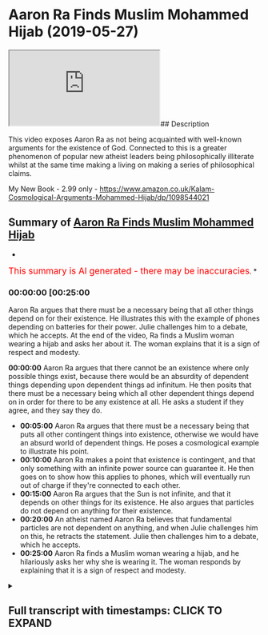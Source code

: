 # Aaron Ra Finds Muslim Mohammed Hijab (2019-05-27)

<iframe loading='lazy' src='https://www.youtube.com/embed/v41xa9ptfY8'></iframe>## Description

This video exposes Aaron Ra as not being acquainted with well-known arguments for the existence of God. Connected to this is a greater phenomenon of popular new atheist leaders being philosophically illiterate whilst at the same time making a living on making a series of philosophical claims.

My New Book - 2.99 only - <https://www.amazon.co.uk/Kalam-Cosmological-Arguments-Mohammed-Hijab/dp/1098544021>

## Summary of [Aaron Ra Finds Muslim Mohammed Hijab](https://www.youtube.com/watch?v=v41xa9ptfY8)

*

<span style="color:red; font-size:125%">This summary is AI generated - there may be inaccuracies</span>. \*

### <a onclick="modifyYTiframeseektime('1500')">00:00:00 \[00:25:00</a>

Aaron Ra argues that there must be a necessary being that all other things depend on for their existence. He illustrates this with the example of phones depending on batteries for their power. Julie challenges him to a debate, which he accepts. At the end of the video, Ra finds a Muslim woman wearing a hijab and asks her about it. The woman explains that it is a sign of respect and modesty.

**<a onclick="modifyYTiframeseektime('0')">00:00:00</a>** Aaron Ra argues that there cannot be an existence where only possible things exist, because there would be an absurdity of dependent things depending upon dependent things ad infinitum. He then posits that there must be a necessary being which all other dependent things depend on in order for there to be any existence at all. He asks a student if they agree, and they say they do.

*   **<a onclick="modifyYTiframeseektime('300')">00:05:00</a>** Aaron Ra argues that there must be a necessary being that puts all other contingent things into existence, otherwise we would have an absurd world of dependent things. He poses a cosmological example to illustrate his point.
*   **<a onclick="modifyYTiframeseektime('600')">00:10:00</a>** Aaron Ra makes a point that existence is contingent, and that only something with an infinite power source can guarantee it. He then goes on to show how this applies to phones, which will eventually run out of charge if they're connected to each other.
*   **<a onclick="modifyYTiframeseektime('900')">00:15:00</a>** Aaron Ra argues that the Sun is not infinite, and that it depends on other things for its existence. He also argues that particles do not depend on anything for their existence.
*   **<a onclick="modifyYTiframeseektime('1200')">00:20:00</a>** An atheist named Aaron Ra believes that fundamental particles are not dependent on anything, and when Julie challenges him on this, he retracts the statement. Julie then challenges him to a debate, which he accepts.
*   **<a onclick="modifyYTiframeseektime('1500')">00:25:00</a>** Aaron Ra finds a Muslim woman wearing a hijab, and he hilariously asks her why she is wearing it. The woman responds by explaining that it is a sign of respect and modesty.

<details><summary><h2>Full transcript with timestamps: CLICK TO EXPAND</h2></summary>

<a onclick="modifyYTiframeseektime('0)')">0:00:00 prism is one way I would say another one</a> <a onclick="modifyYTiframeseektime('2)')">0:00:02 what you're saying is you're gonna</a> <a onclick="modifyYTiframeseektime('3)')">0:00:03 determine what is the truth it's not</a> <a onclick="modifyYTiframeseektime('5)')">0:00:05 because somebody says it's the truth</a> <a onclick="modifyYTiframeseektime('7)')">0:00:07 we have to find out whether it is true</a> <a onclick="modifyYTiframeseektime('9)')">0:00:09 let me finish my ways right so I said</a> <a onclick="modifyYTiframeseektime('12)')">0:00:12 that you can either do it in two you can</a> <a onclick="modifyYTiframeseektime('14)')">0:00:14 either Intuit it so in other words it</a> <a onclick="modifyYTiframeseektime('15)')">0:00:15 can be something in two intuitive like</a> <a onclick="modifyYTiframeseektime('17)')">0:00:17 the existence of man it can either be</a> <a onclick="modifyYTiframeseektime('19)')">0:00:19 something which is logically reasoned</a> <a onclick="modifyYTiframeseektime('22)')">0:00:22 like for example from first principles</a> <a onclick="modifyYTiframeseektime('23)')">0:00:23 and I would put underneath that or next</a> <a onclick="modifyYTiframeseektime('26)')">0:00:26 to it mathematics mathematical truth</a> <a onclick="modifyYTiframeseektime('27)')">0:00:27 okay right so I would say mathematical</a> <a onclick="modifyYTiframeseektime('29)')">0:00:29 truths are also something which are</a> <a onclick="modifyYTiframeseektime('31)')">0:00:31 which can be proven if you put things</a> <a onclick="modifyYTiframeseektime('33)')">0:00:33 together one way or another regardless</a> <a onclick="modifyYTiframeseektime('35)')">0:00:35 of the category yeah yeah you're finding</a> <a onclick="modifyYTiframeseektime('37)')">0:00:37 there are ways to find out that is true</a> <a onclick="modifyYTiframeseektime('39)')">0:00:39 right and I would argue that you can do</a> <a onclick="modifyYTiframeseektime('41)')">0:00:41 that the important point there yes is</a> <a onclick="modifyYTiframeseektime('43)')">0:00:43 that you don't call it truth if you</a> <a onclick="modifyYTiframeseektime('45)')">0:00:45 can't show that it's true absolutely</a> <a onclick="modifyYTiframeseektime('47)')">0:00:47 would it be dishonest yes to claim</a> <a onclick="modifyYTiframeseektime('49)')">0:00:49 something yes not yes so that's where I</a> <a onclick="modifyYTiframeseektime('51)')">0:00:51 draw the line I may believe something</a> <a onclick="modifyYTiframeseektime('52)')">0:00:52 very strongly but I won't say it's the</a> <a onclick="modifyYTiframeseektime('54)')">0:00:54 truth unless I can show that it's true</a> <a onclick="modifyYTiframeseektime('56)')">0:00:56 right because I think it's dishonest to</a> <a onclick="modifyYTiframeseektime('58)')">0:00:58 do it I'll be honest with you our in ice</a> <a onclick="modifyYTiframeseektime('59)')">0:00:59 I believe that our conception because I</a> <a onclick="modifyYTiframeseektime('62)')">0:01:02 know that you might so I apologize</a> <a onclick="modifyYTiframeseektime('65)')">0:01:05 because I'm dead all right sorry I</a> <a onclick="modifyYTiframeseektime('67)')">0:01:07 apologize no I understand that you might</a> <a onclick="modifyYTiframeseektime('69)')">0:01:09 have good enough to go wait yeah well</a> <a onclick="modifyYTiframeseektime('71)')">0:01:11 we'll make this very quick so I</a> <a onclick="modifyYTiframeseektime('72)')">0:01:12 understand our own that you might have</a> <a onclick="modifyYTiframeseektime('75)')">0:01:15 encountered a lot of Christian</a> <a onclick="modifyYTiframeseektime('76)')">0:01:16 fundamentalists and things like that</a> <a onclick="modifyYTiframeseektime('78)')">0:01:18 I want to say from an Islamic</a> <a onclick="modifyYTiframeseektime('79)')">0:01:19 perspective our conception of God I love</a> <a onclick="modifyYTiframeseektime('81)')">0:01:21 that you've gotten your a t-shirt right</a> <a onclick="modifyYTiframeseektime('83)')">0:01:23 it's completely different from that of</a> <a onclick="modifyYTiframeseektime('84)')">0:01:24 the Christian God right in that it's not</a> <a onclick="modifyYTiframeseektime('86)')">0:01:26 triune it's not Jesus being you know God</a> <a onclick="modifyYTiframeseektime('89)')">0:01:29 or the Son of God so what I would say is</a> <a onclick="modifyYTiframeseektime('91)')">0:01:31 that bearing that in mind and bearing in</a> <a onclick="modifyYTiframeseektime('94)')">0:01:34 mind that our understanding of God is an</a> <a onclick="modifyYTiframeseektime('95)')">0:01:35 incorporeal immaterial one necessary</a> <a onclick="modifyYTiframeseektime('99)')">0:01:39 being which is independent I would say</a> <a onclick="modifyYTiframeseektime('101)')">0:01:41 that that can be proved from first</a> <a onclick="modifyYTiframeseektime('103)')">0:01:43 principles Aaron and I can prove that to</a> <a onclick="modifyYTiframeseektime('105)')">0:01:45 you right now you've improved yeah yeah</a> <a onclick="modifyYTiframeseektime('107)')">0:01:47 from first principles and I'm not saying</a> <a onclick="modifyYTiframeseektime('109)')">0:01:49 God exists in the vernacular</a> <a onclick="modifyYTiframeseektime('111)')">0:01:51 once again thinking about okay</a> <a onclick="modifyYTiframeseektime('114)')">0:01:54 eminent philosophers who are atheist how</a> <a onclick="modifyYTiframeseektime('116)')">0:01:56 is that possible now it's possible that</a> <a onclick="modifyYTiframeseektime('118)')">0:01:58 people can believe in false beliefs</a> <a onclick="modifyYTiframeseektime('119)')">0:01:59 right yeah just because I just because</a> <a onclick="modifyYTiframeseektime('121)')">0:02:01 people are believing people I'm talking</a> <a onclick="modifyYTiframeseektime('124)')">0:02:04 to a novel yeah yeah Wow anyone can make</a> <a onclick="modifyYTiframeseektime('127)')">0:02:07 a claim boy you have to ask the same way</a> <a onclick="modifyYTiframeseektime('129)')">0:02:09 I want to invite you to something yeah I</a> <a onclick="modifyYTiframeseektime('131)')">0:02:11 do a semi-regular video series where I</a> <a onclick="modifyYTiframeseektime('135)')">0:02:15 read a few servers of the Quran right I</a> <a onclick="modifyYTiframeseektime('137)')">0:02:17 write a blog post my impression of them</a> <a onclick="modifyYTiframeseektime('139)')">0:02:19 I'm only a third of the way into the</a> <a onclick="modifyYTiframeseektime('141)')">0:02:21 bank right and then I have a video</a> <a onclick="modifyYTiframeseektime('143)')">0:02:23 hangout with a number of mostly expose</a> <a onclick="modifyYTiframeseektime('147)')">0:02:27 once I have one believe and they correct</a> <a onclick="modifyYTiframeseektime('150)')">0:02:30 me on what I got once I don't know</a> <a onclick="modifyYTiframeseektime('152)')">0:02:32 anything about the hip Iran all right no</a> <a onclick="modifyYTiframeseektime('153)')">0:02:33 problems as much as I can</a> <a onclick="modifyYTiframeseektime('155)')">0:02:35 yes no I'm happy to I'm happy to assist</a> <a onclick="modifyYTiframeseektime('157)')">0:02:37 with that all right yeah and I'll give</a> <a onclick="modifyYTiframeseektime('158)')">0:02:38 you my number before you leave but I'm</a> <a onclick="modifyYTiframeseektime('161)')">0:02:41 about to leave no no just this I want to</a> <a onclick="modifyYTiframeseektime('162)')">0:02:42 say one one thing and then you can kind</a> <a onclick="modifyYTiframeseektime('164)')">0:02:44 of challenge it if you want what was</a> <a onclick="modifyYTiframeseektime('166)')">0:02:46 going to say is you agree that there are</a> <a onclick="modifyYTiframeseektime('169)')">0:02:49 contingent things in existence things</a> <a onclick="modifyYTiframeseektime('171)')">0:02:51 that depend upon other things for their</a> <a onclick="modifyYTiframeseektime('172)')">0:02:52 existence and things which could be</a> <a onclick="modifyYTiframeseektime('174)')">0:02:54 arranged in any other way for example</a> <a onclick="modifyYTiframeseektime('178)')">0:02:58 right you're wearing a t-shirt the</a> <a onclick="modifyYTiframeseektime('181)')">0:03:01 t-shirt that you're wearing has is that</a> <a onclick="modifyYTiframeseektime('183)')">0:03:03 it depends on some kind of material and</a> <a onclick="modifyYTiframeseektime('184)')">0:03:04 it could be rearranged in any other it</a> <a onclick="modifyYTiframeseektime('185)')">0:03:05 could be blue it could have been green</a> <a onclick="modifyYTiframeseektime('187)')">0:03:07 or yellow right so those things are in</a> <a onclick="modifyYTiframeseektime('190)')">0:03:10 existence contingent things possible</a> <a onclick="modifyYTiframeseektime('193)')">0:03:13 things are in existence yes if it's</a> <a onclick="modifyYTiframeseektime('198)')">0:03:18 possible and now here's my here's my</a> <a onclick="modifyYTiframeseektime('200)')">0:03:20 here's my poster has my postulation my</a> <a onclick="modifyYTiframeseektime('202)')">0:03:22 only postulation today my postulation is</a> <a onclick="modifyYTiframeseektime('205)')">0:03:25 that it's impossible for there to be a</a> <a onclick="modifyYTiframeseektime('207)')">0:03:27 world where there are only possible</a> <a onclick="modifyYTiframeseektime('209)')">0:03:29 things in existence and I'll tell you</a> <a onclick="modifyYTiframeseektime('211)')">0:03:31 why how I reason that I reason that I</a> <a onclick="modifyYTiframeseektime('214)')">0:03:34 reason that we can talk about well you</a> <a onclick="modifyYTiframeseektime('219)')">0:03:39 don't have to agree or disagree look</a> <a onclick="modifyYTiframeseektime('221)')">0:03:41 what you don't have to be this good Josh</a> <a onclick="modifyYTiframeseektime('228)')">0:03:48 I'm speaking taeran if you don't mind so</a> <a onclick="modifyYTiframeseektime('231)')">0:03:51 what was gonna say was the reason why</a> <a onclick="modifyYTiframeseektime('233)')">0:03:53 only possible things cannot be in</a> <a onclick="modifyYTiframeseektime('235)')">0:03:55 existence is because you have the</a> <a onclick="modifyYTiframeseektime('237)')">0:03:57 absurdity of dependent things depending</a> <a onclick="modifyYTiframeseektime('239)')">0:03:59 of depending upon dependent things ad</a> <a onclick="modifyYTiframeseektime('241)')">0:04:01 infinitum so you have compound in the</a> <a onclick="modifyYTiframeseektime('244)')">0:04:04 dependency in other words there's no</a> <a onclick="modifyYTiframeseektime('246)')">0:04:06 necessary</a> <a onclick="modifyYTiframeseektime('247)')">0:04:07 for anything to come into existence in</a> <a onclick="modifyYTiframeseektime('248)')">0:04:08 particular so in other words my</a> <a onclick="modifyYTiframeseektime('250)')">0:04:10 postulation is as follows my postulation</a> <a onclick="modifyYTiframeseektime('252)')">0:04:12 is that there must be a necessary being</a> <a onclick="modifyYTiframeseektime('255)')">0:04:15 through which all other dependent things</a> <a onclick="modifyYTiframeseektime('258)')">0:04:18 all other contingent things depend on in</a> <a onclick="modifyYTiframeseektime('261)')">0:04:21 order for there to be any existence in</a> <a onclick="modifyYTiframeseektime('262)')">0:04:22 the first place now here's my question</a> <a onclick="modifyYTiframeseektime('264)')">0:04:24 to you if you say there must be a</a> <a onclick="modifyYTiframeseektime('266)')">0:04:26 necessary technology that's necessary it</a> <a onclick="modifyYTiframeseektime('270)')">0:04:30 must be but you have it so how's that</a> <a onclick="modifyYTiframeseektime('272)')">0:04:32 going to be and you also said you think</a> <a onclick="modifyYTiframeseektime('274)')">0:04:34 that's also going to be a world where</a> <a onclick="modifyYTiframeseektime('276)')">0:04:36 there are only possible things I'll tell</a> <a onclick="modifyYTiframeseektime('277)')">0:04:37 you why that's implying that there's</a> <a onclick="modifyYTiframeseektime('278)')">0:04:38 everywhere there are impossible things</a> <a onclick="modifyYTiframeseektime('280)')">0:04:40 no no absolutely so okay you've got</a> <a onclick="modifyYTiframeseektime('283)')">0:04:43 through categories right absolutely</a> <a onclick="modifyYTiframeseektime('284)')">0:04:44 right</a> <a onclick="modifyYTiframeseektime('284)')">0:04:44 you've got impossible things like a</a> <a onclick="modifyYTiframeseektime('285)')">0:04:45 squared circle which cannot be in</a> <a onclick="modifyYTiframeseektime('287)')">0:04:47 existence we agree with that right me</a> <a onclick="modifyYTiframeseektime('289)')">0:04:49 and you agree a squared circle cannot</a> <a onclick="modifyYTiframeseektime('290)')">0:04:50 exist in the real world then you have</a> <a onclick="modifyYTiframeseektime('292)')">0:04:52 things which are contingent things which</a> <a onclick="modifyYTiframeseektime('294)')">0:04:54 are possible things which could have</a> <a onclick="modifyYTiframeseektime('295)')">0:04:55 otherwise been differently or which if</a> <a onclick="modifyYTiframeseektime('297)')">0:04:57 you take out of creation the creation</a> <a onclick="modifyYTiframeseektime('299)')">0:04:59 doesn't collapse these things are</a> <a onclick="modifyYTiframeseektime('300)')">0:05:00 dependent things they're contingent</a> <a onclick="modifyYTiframeseektime('302)')">0:05:02 things all right then you have and this</a> <a onclick="modifyYTiframeseektime('304)')">0:05:04 is what my population is you must have a</a> <a onclick="modifyYTiframeseektime('307)')">0:05:07 necessary being that puts all other</a> <a onclick="modifyYTiframeseektime('310)')">0:05:10 contingent things into existence and</a> <a onclick="modifyYTiframeseektime('312)')">0:05:12 through which it can depend on otherwise</a> <a onclick="modifyYTiframeseektime('314)')">0:05:14 you have the absurdity of dependent</a> <a onclick="modifyYTiframeseektime('316)')">0:05:16 things depending upon dependent things</a> <a onclick="modifyYTiframeseektime('318)')">0:05:18 ad infinitum now what I'm saying is as</a> <a onclick="modifyYTiframeseektime('320)')">0:05:20 simple as this right from my perspective</a> <a onclick="modifyYTiframeseektime('322)')">0:05:22 I could not imagine it's not possible I</a> <a onclick="modifyYTiframeseektime('324)')">0:05:24 would say it's logically unfeasible from</a> <a onclick="modifyYTiframeseektime('327)')">0:05:27 a epistemological perspective for there</a> <a onclick="modifyYTiframeseektime('330)')">0:05:30 to be a world with only dependent things</a> <a onclick="modifyYTiframeseektime('333)')">0:05:33 can you explain how there could be a</a> <a onclick="modifyYTiframeseektime('335)')">0:05:35 world with only dependent things and</a> <a onclick="modifyYTiframeseektime('338)')">0:05:38 first of all that's that's answer I</a> <a onclick="modifyYTiframeseektime('340)')">0:05:40 don't see you sir</a> <a onclick="modifyYTiframeseektime('342)')">0:05:42 yeah even yeah even when we have</a> <a onclick="modifyYTiframeseektime('344)')">0:05:44 symbiosis there's an evolution to get</a> <a onclick="modifyYTiframeseektime('347)')">0:05:47 there</a> <a onclick="modifyYTiframeseektime('347)')">0:05:47 right right right so that so what I'm</a> <a onclick="modifyYTiframeseektime('351)')">0:05:51 saying is no problem so would you agree</a> <a onclick="modifyYTiframeseektime('352)')">0:05:52 with me that there's a necessary</a> <a onclick="modifyYTiframeseektime('354)')">0:05:54 existence that puts all other possible</a> <a onclick="modifyYTiframeseektime('356)')">0:05:56 things into existence</a> <a onclick="modifyYTiframeseektime('357)')">0:05:57 no why not there's no indication no no</a> <a onclick="modifyYTiframeseektime('360)')">0:06:00 there is no you know what the indication</a> <a onclick="modifyYTiframeseektime('362)')">0:06:02 of a is wait do you know what the</a> <a onclick="modifyYTiframeseektime('363)')">0:06:03 indication of that is let me show you</a> <a onclick="modifyYTiframeseektime('365)')">0:06:05 what the immigration alida pirate so say</a> <a onclick="modifyYTiframeseektime('367)')">0:06:07 for example let me put this in</a> <a onclick="modifyYTiframeseektime('368)')">0:06:08 mathematical terms say you have a series</a> <a onclick="modifyYTiframeseektime('370)')">0:06:10 you know gonna help you go there no you</a> <a onclick="modifyYTiframeseektime('372)')">0:06:12 know you don't know right you're sorry</a> <a onclick="modifyYTiframeseektime('373)')">0:06:13 you say you have a series and and in</a> <a onclick="modifyYTiframeseektime('376)')">0:06:16 that series you have possible things in</a> <a onclick="modifyYTiframeseektime('378)')">0:06:18 that series possible one possible to</a> <a onclick="modifyYTiframeseektime('380)')">0:06:20 possible call it dependent thing</a> <a onclick="modifyYTiframeseektime('381)')">0:06:21 contingent thing whatever you want to</a> <a onclick="modifyYTiframeseektime('382)')">0:06:22 call it yes let me explain to you I'm</a> <a onclick="modifyYTiframeseektime('401)')">0:06:41 using a cosmological example right which</a> <a onclick="modifyYTiframeseektime('403)')">0:06:43 is an example which makes reference to</a> <a onclick="modifyYTiframeseektime('404)')">0:06:44 the universe but putting it in a</a> <a onclick="modifyYTiframeseektime('406)')">0:06:46 mathematical term I'm not sick right</a> <a onclick="modifyYTiframeseektime('409)')">0:06:49 very good</a> <a onclick="modifyYTiframeseektime('410)')">0:06:50 oh no but that's good so I'm saying is</a> <a onclick="modifyYTiframeseektime('412)')">0:06:52 that for example Harun Aaron listen to</a> <a onclick="modifyYTiframeseektime('414)')">0:06:54 me what I'm saying is it's very simple</a> <a onclick="modifyYTiframeseektime('417)')">0:06:57 right if you have that number of false</a> <a onclick="modifyYTiframeseektime('419)')">0:06:59 premises then you're gonna get to a</a> <a onclick="modifyYTiframeseektime('420)')">0:07:00 false conclusion that's what I'm reading</a> <a onclick="modifyYTiframeseektime('421)')">0:07:01 so okay so premise 1 Impossibles or</a> <a onclick="modifyYTiframeseektime('424)')">0:07:04 let's say a postulation 1 impossible</a> <a onclick="modifyYTiframeseektime('426)')">0:07:06 things can't be in existence a squared</a> <a onclick="modifyYTiframeseektime('428)')">0:07:08 circle can't be in existence agreed to a</a> <a onclick="modifyYTiframeseektime('429)')">0:07:09 and great all right impossible means</a> <a onclick="modifyYTiframeseektime('431)')">0:07:11 impossible all right a possible thing</a> <a onclick="modifyYTiframeseektime('432)')">0:07:12 like for example this happen it's got NY</a> <a onclick="modifyYTiframeseektime('435)')">0:07:15 on it right New York right now this hat</a> <a onclick="modifyYTiframeseektime('444)')">0:07:24 could have had on it LA yes you could</a> <a onclick="modifyYTiframeseektime('447)')">0:07:27 have had on the LA right it could have</a> <a onclick="modifyYTiframeseektime('448)')">0:07:28 been a blue it could've been a green hat</a> <a onclick="modifyYTiframeseektime('449)')">0:07:29 now that so in other words this cap that</a> <a onclick="modifyYTiframeseektime('452)')">0:07:32 he's got on his head is a possible</a> <a onclick="modifyYTiframeseektime('453)')">0:07:33 contingent thing yeah I'm sure you're</a> <a onclick="modifyYTiframeseektime('455)')">0:07:35 aware of this this argument right ok I'm</a> <a onclick="modifyYTiframeseektime('457)')">0:07:37 sure right wondering if it's going to go</a> <a onclick="modifyYTiframeseektime('459)')">0:07:39 nothing now and yet it didn't have to</a> <a onclick="modifyYTiframeseektime('461)')">0:07:41 exist right now a necessary fact is two</a> <a onclick="modifyYTiframeseektime('463)')">0:07:43 plus two equals four agreed because that</a> <a onclick="modifyYTiframeseektime('466)')">0:07:46 fact two plus two equals four could not</a> <a onclick="modifyYTiframeseektime('468)')">0:07:48 be any other way</a> <a onclick="modifyYTiframeseektime('473)')">0:07:53 all right but we're not changing we're</a> <a onclick="modifyYTiframeseektime('475)')">0:07:55 not changing the axiom cuz it's the only</a> <a onclick="modifyYTiframeseektime('477)')">0:07:57 person with Nana we're not check we're</a> <a onclick="modifyYTiframeseektime('478)')">0:07:58 not changing we could go to gold or we</a> <a onclick="modifyYTiframeseektime('480)')">0:08:00 can go to and then that but for the sake</a> <a onclick="modifyYTiframeseektime('482)')">0:08:02 of argument we're saying two plus two</a> <a onclick="modifyYTiframeseektime('483)')">0:08:03 equals four unless we want to really</a> <a onclick="modifyYTiframeseektime('485)')">0:08:05 make this an absurd argument or go crazy</a> <a onclick="modifyYTiframeseektime('487)')">0:08:07 okay is two plus two equals four is a</a> <a onclick="modifyYTiframeseektime('489)')">0:08:09 necessary fact so in other words it's</a> <a onclick="modifyYTiframeseektime('492)')">0:08:12 eternally going to be two plus two is</a> <a onclick="modifyYTiframeseektime('493)')">0:08:13 always going to be four okay right so</a> <a onclick="modifyYTiframeseektime('495)')">0:08:15 unnecessary fact is something which</a> <a onclick="modifyYTiframeseektime('497)')">0:08:17 could not be any other way in the</a> <a onclick="modifyYTiframeseektime('499)')">0:08:19 context of existence why I'm saying is</a> <a onclick="modifyYTiframeseektime('502)')">0:08:22 that you have possible existences and</a> <a onclick="modifyYTiframeseektime('503)')">0:08:23 you must have a necessary existence</a> <a onclick="modifyYTiframeseektime('505)')">0:08:25 because because if you have only</a> <a onclick="modifyYTiframeseektime('508)')">0:08:28 possible existences which could be any</a> <a onclick="modifyYTiframeseektime('510)')">0:08:30 other way then it's conceivable that</a> <a onclick="modifyYTiframeseektime('512)')">0:08:32 this world would have been any other way</a> <a onclick="modifyYTiframeseektime('514)')">0:08:34 this universe could have been any other</a> <a onclick="modifyYTiframeseektime('516)')">0:08:36 way just within this galaxy alright so</a> <a onclick="modifyYTiframeseektime('519)')">0:08:39 there must exceed every other way is</a> <a onclick="modifyYTiframeseektime('521)')">0:08:41 probably out there perfect so y'all see</a> <a onclick="modifyYTiframeseektime('523)')">0:08:43 you're agreeing that this universe could</a> <a onclick="modifyYTiframeseektime('525)')">0:08:45 have been any other way</a> <a onclick="modifyYTiframeseektime('526)')">0:08:46 no I'm saying yeah right right</a> <a onclick="modifyYTiframeseektime('536)')">0:08:56 there's a gap between unnecessary being</a> <a onclick="modifyYTiframeseektime('539)')">0:08:59 and God so even are not for me I don't</a> <a onclick="modifyYTiframeseektime('541)')">0:09:01 think even if you establish for you</a> <a onclick="modifyYTiframeseektime('544)')">0:09:04 that's the thing no I'm not saying</a> <a onclick="modifyYTiframeseektime('546)')">0:09:06 Christianity I think theism and even if</a> <a onclick="modifyYTiframeseektime('548)')">0:09:08 you think about can we do one thing</a> <a onclick="modifyYTiframeseektime('550)')">0:09:10 outside to say well talking to an</a> <a onclick="modifyYTiframeseektime('552)')">0:09:12 atheist never say I'm saying just</a> <a onclick="modifyYTiframeseektime('553)')">0:09:13 because I just wanna climb that this</a> <a onclick="modifyYTiframeseektime('555)')">0:09:15 year yeah you can establish the</a> <a onclick="modifyYTiframeseektime('556)')">0:09:16 necessary existence of this big right</a> <a onclick="modifyYTiframeseektime('559)')">0:09:19 but that doesn't mean that there has to</a> <a onclick="modifyYTiframeseektime('560)')">0:09:20 be we haven't done that yet with him so</a> <a onclick="modifyYTiframeseektime('563)')">0:09:23 can we do that the properties of God can</a> <a onclick="modifyYTiframeseektime('565)')">0:09:25 have that's a separate discussion Josh</a> <a onclick="modifyYTiframeseektime('567)')">0:09:27 side-effect if you're trying to prove</a> <a onclick="modifyYTiframeseektime('569)')">0:09:29 God to an atheist or your deacon very</a> <a onclick="modifyYTiframeseektime('570)')">0:09:30 good question good argument for God's</a> <a onclick="modifyYTiframeseektime('576)')">0:09:36 existence and I don't think loggers</a> <a onclick="modifyYTiframeseektime('578)')">0:09:38 that's finebros so that's fine but you</a> <a onclick="modifyYTiframeseektime('581)')">0:09:41 understand now the point I'm making to</a> <a onclick="modifyYTiframeseektime('582)')">0:09:42 you is if you have a world of only</a> <a onclick="modifyYTiframeseektime('585)')">0:09:45 possible existences nothing like force</a> <a onclick="modifyYTiframeseektime('587)')">0:09:47 nothing the only thing you put in now</a> <a onclick="modifyYTiframeseektime('589)')">0:09:49 you can't have that we knew</a> <a onclick="modifyYTiframeseektime('591)')">0:09:51 can only have a world of possible okay</a> <a onclick="modifyYTiframeseektime('594)')">0:09:54 can't have no no no no juxtapose in the</a> <a onclick="modifyYTiframeseektime('598)')">0:09:58 word possible with impossible I agree</a> <a onclick="modifyYTiframeseektime('600)')">0:10:00 with you that's correct</a> <a onclick="modifyYTiframeseektime('602)')">0:10:02 Aaron we were yes yeah exactly right yes</a> <a onclick="modifyYTiframeseektime('609)')">0:10:09 yes right excellent</a> <a onclick="modifyYTiframeseektime('619)')">0:10:19 so that's a really good question so we</a> <a onclick="modifyYTiframeseektime('621)')">0:10:21 said two plus two equals four is a</a> <a onclick="modifyYTiframeseektime('623)')">0:10:23 necessary fact it will always be two</a> <a onclick="modifyYTiframeseektime('625)')">0:10:25 plus two equals four eternally right</a> <a onclick="modifyYTiframeseektime('627)')">0:10:27 necessary because it couldn't be any</a> <a onclick="modifyYTiframeseektime('629)')">0:10:29 other way it's not what's your name</a> <a onclick="modifyYTiframeseektime('633)')">0:10:33 what's your name</a> <a onclick="modifyYTiframeseektime('633)')">0:10:33 Julia it's by the way it's not</a> <a onclick="modifyYTiframeseektime('638)')">0:10:38 everything this is not what I call it</a> <a onclick="modifyYTiframeseektime('639)')">0:10:39 this is what live myths call it it's</a> <a onclick="modifyYTiframeseektime('641)')">0:10:41 what gold will calls it is what at least</a> <a onclick="modifyYTiframeseektime('643)')">0:10:43 I know cause it's what flour are before</a> <a onclick="modifyYTiframeseektime('644)')">0:10:44 everybody said it's cause it necessary</a> <a onclick="modifyYTiframeseektime('646)')">0:10:46 existence so I'm not calling it anything</a> <a onclick="modifyYTiframeseektime('648)')">0:10:48 I'm just bringing you back what's in the</a> <a onclick="modifyYTiframeseektime('649)')">0:10:49 literature regardless of the names you</a> <a onclick="modifyYTiframeseektime('651)')">0:10:51 program yeah anybody united great you</a> <a onclick="modifyYTiframeseektime('654)')">0:10:54 have to understand the argument to be</a> <a onclick="modifyYTiframeseektime('655)')">0:10:55 able to convey that or it doesn't matter</a> <a onclick="modifyYTiframeseektime('657)')">0:10:57 that some other people written a book on</a> <a onclick="modifyYTiframeseektime('659)')">0:10:59 it actually it's called Kalam</a> <a onclick="modifyYTiframeseektime('660)')">0:11:00 cosmological arguments you can you can</a> <a onclick="modifyYTiframeseektime('662)')">0:11:02 buy it if you want is actually a</a> <a onclick="modifyYTiframeseektime('663)')">0:11:03 best-seller now in the atheist of if</a> <a onclick="modifyYTiframeseektime('664)')">0:11:04 your section it's overtaking The God</a> <a onclick="modifyYTiframeseektime('666)')">0:11:06 Delusion so I think I have actually</a> <a onclick="modifyYTiframeseektime('668)')">0:11:08 understood yogi McKay has been</a> <a onclick="modifyYTiframeseektime('669)')">0:11:09 peer-reviewed as well you can check</a> <a onclick="modifyYTiframeseektime('672)')">0:11:12 that's not my friend that's not my fault</a> <a onclick="modifyYTiframeseektime('674)')">0:11:14 you're meant to but you're meant to be</a> <a onclick="modifyYTiframeseektime('675)')">0:11:15 an atheist specialist and you're right</a> <a onclick="modifyYTiframeseektime('677)')">0:11:17 right so if you don't understand the</a> <a onclick="modifyYTiframeseektime('679)')">0:11:19 argument you're one of the figures of</a> <a onclick="modifyYTiframeseektime('681)')">0:11:21 new figureheads of New Atheism if you</a> <a onclick="modifyYTiframeseektime('683)')">0:11:23 don't understand the argument then</a> <a onclick="modifyYTiframeseektime('684)')">0:11:24 there's only one thing I can do is I</a> <a onclick="modifyYTiframeseektime('685)')">0:11:25 could try and relay the argument but</a> <a onclick="modifyYTiframeseektime('687)')">0:11:27 it's not it's not my fault that you're</a> <a onclick="modifyYTiframeseektime('688)')">0:11:28 not understanding now let me say one</a> <a onclick="modifyYTiframeseektime('690)')">0:11:30 more time let me make it as easy as</a> <a onclick="modifyYTiframeseektime('691)')">0:11:31 possible right say say you have a phone</a> <a onclick="modifyYTiframeseektime('693)')">0:11:33 this is the phone okay yes okay let me</a> <a onclick="modifyYTiframeseektime('697)')">0:11:37 make this as simple as possible is it</a> <a onclick="modifyYTiframeseektime('699)')">0:11:39 dependent on something it's dependent on</a> <a onclick="modifyYTiframeseektime('702)')">0:11:42 charge I have to put the charger inside</a> <a onclick="modifyYTiframeseektime('703)')">0:11:43 yes</a> <a onclick="modifyYTiframeseektime('705)')">0:11:45 not the existence of yeah the</a> <a onclick="modifyYTiframeseektime('708)')">0:11:48 functioning we're just good excellent</a> <a onclick="modifyYTiframeseektime('710)')">0:11:50 thank you for that let's get any better</a> <a onclick="modifyYTiframeseektime('711)')">0:11:51 from here yeah it does but you have to</a> <a onclick="modifyYTiframeseektime('713)')">0:11:53 be patient because I'm losing that I</a> <a onclick="modifyYTiframeseektime('715)')">0:11:55 should have gone already Aaron if I was</a> <a onclick="modifyYTiframeseektime('717)')">0:11:57 listening to something you're saying I</a> <a onclick="modifyYTiframeseektime('718)')">0:11:58 was trying to get what you're saying</a> <a onclick="modifyYTiframeseektime('719)')">0:11:59 right we all will have to be patient</a> <a onclick="modifyYTiframeseektime('721)')">0:12:01 with your child for learning to take</a> <a onclick="modifyYTiframeseektime('722)')">0:12:02 place you had time then all right that</a> <a onclick="modifyYTiframeseektime('724)')">0:12:04 time there Aaron this phone has charged</a> <a onclick="modifyYTiframeseektime('727)')">0:12:07 in it okay if you put it requires a</a> <a onclick="modifyYTiframeseektime('731)')">0:12:11 charge I in order to be charged now say</a> <a onclick="modifyYTiframeseektime('733)')">0:12:13 for example I connect this phone to</a> <a onclick="modifyYTiframeseektime('736)')">0:12:16 another phone yes with a wire I put this</a> <a onclick="modifyYTiframeseektime('739)')">0:12:19 phone to another phone so what on a wire</a> <a onclick="modifyYTiframeseektime('742)')">0:12:22 right you've got this phone another</a> <a onclick="modifyYTiframeseektime('743)')">0:12:23 phone in a wire right and then you've</a> <a onclick="modifyYTiframeseektime('745)')">0:12:25 got that phone with a telephone in the</a> <a onclick="modifyYTiframeseektime('746)')">0:12:26 wire</a> <a onclick="modifyYTiframeseektime('746)')">0:12:26 so you've got three phones right you</a> <a onclick="modifyYTiframeseektime('748)')">0:12:28 have three phones if you have three</a> <a onclick="modifyYTiframeseektime('750)')">0:12:30 phones what eventually happens to the</a> <a onclick="modifyYTiframeseektime('752)')">0:12:32 functionality of the phone that the</a> <a onclick="modifyYTiframeseektime('754)')">0:12:34 charge will run out would you finish</a> <a onclick="modifyYTiframeseektime('759)')">0:12:39 just just you're just poisoning the</a> <a onclick="modifyYTiframeseektime('761)')">0:12:41 world well everyone can see what you're</a> <a onclick="modifyYTiframeseektime('763)')">0:12:43 doing and and you know it's looking</a> <a onclick="modifyYTiframeseektime('765)')">0:12:45 cheap it's looking  \_\_  I'm watching as</a> <a onclick="modifyYTiframeseektime('767)')">0:12:47 a Christian you should just know I'll</a> <a onclick="modifyYTiframeseektime('769)')">0:12:49 have the discussion later is emptiness</a> <a onclick="modifyYTiframeseektime('770)')">0:12:50 thought it's about what is it good all</a> <a onclick="modifyYTiframeseektime('772)')">0:12:52 wrong no no let me let me make it there</a> <a onclick="modifyYTiframeseektime('774)')">0:12:54 and then you clarify the point let me</a> <a onclick="modifyYTiframeseektime('776)')">0:12:56 let me feel Josh let me speak about let</a> <a onclick="modifyYTiframeseektime('778)')">0:12:58 me make the argument and then you can</a> <a onclick="modifyYTiframeseektime('779)')">0:12:59 judge I've seen just the middle of me</a> <a onclick="modifyYTiframeseektime('781)')">0:13:01 well whatever you finish what you</a> <a onclick="modifyYTiframeseektime('783)')">0:13:03 haven't you haven't let me finish I mean</a> <a onclick="modifyYTiframeseektime('785)')">0:13:05 if you don't let someone finish and then</a> <a onclick="modifyYTiframeseektime('787)')">0:13:07 you say it's not good then that's</a> <a onclick="modifyYTiframeseektime('787)')">0:13:07 actually disingenuine T alright so</a> <a onclick="modifyYTiframeseektime('790)')">0:13:10 you've got three phones say for example</a> <a onclick="modifyYTiframeseektime('792)')">0:13:12 of them got charged right so I connect</a> <a onclick="modifyYTiframeseektime('794)')">0:13:14 this phone to another phone and this</a> <a onclick="modifyYTiframeseektime('795)')">0:13:15 phone to another phone now what will</a> <a onclick="modifyYTiframeseektime('797)')">0:13:17 happen if I connect all three of them to</a> <a onclick="modifyYTiframeseektime('799)')">0:13:19 allow them all to charge using each</a> <a onclick="modifyYTiframeseektime('800)')">0:13:20 other's energies eventually they all run</a> <a onclick="modifyYTiframeseektime('802)')">0:13:22 out of charge we all agree and the</a> <a onclick="modifyYTiframeseektime('804)')">0:13:24 reason why is because they all dependent</a> <a onclick="modifyYTiframeseektime('806)')">0:13:26 they all depend the phone is depended</a> <a onclick="modifyYTiframeseektime('809)')">0:13:29 charge of the phone the analogy here is</a> <a onclick="modifyYTiframeseektime('810)')">0:13:30 the charge of the phone the charge of</a> <a onclick="modifyYTiframeseektime('812)')">0:13:32 the phone is dependent</a> <a onclick="modifyYTiframeseektime('814)')">0:13:34 yes now I'm saying is if you have a</a> <a onclick="modifyYTiframeseektime('816)')">0:13:36 world owner of limited what you call it</a> <a onclick="modifyYTiframeseektime('821)')">0:13:41 limited dependent things all of them</a> <a onclick="modifyYTiframeseektime('824)')">0:13:44 will depend upon another thing and if</a> <a onclick="modifyYTiframeseektime('826)')">0:13:46 this is in the context of existence you</a> <a onclick="modifyYTiframeseektime('827)')">0:13:47 would not have existence because you</a> <a onclick="modifyYTiframeseektime('828)')">0:13:48 have to have something which depends</a> <a onclick="modifyYTiframeseektime('830)')">0:13:50 upon nothing in order for everything</a> <a onclick="modifyYTiframeseektime('832)')">0:13:52 else to exist</a> <a onclick="modifyYTiframeseektime('833)')">0:13:53 does that make sense so in other words</a> <a onclick="modifyYTiframeseektime('835)')">0:13:55 an hour an hour example and the analogy</a> <a onclick="modifyYTiframeseektime('838)')">0:13:58 you have to have an infinite power</a> <a onclick="modifyYTiframeseektime('839)')">0:13:59 source so we were going back to what we</a> <a onclick="modifyYTiframeseektime('844)')">0:14:04 just said the necessary existence that</a> <a onclick="modifyYTiframeseektime('846)')">0:14:06 existence that yeah yeah yeah yeah now</a> <a onclick="modifyYTiframeseektime('853)')">0:14:13 what I'm saying is now I've shown is</a> <a onclick="modifyYTiframeseektime('854)')">0:14:14 that possible or contingent things by</a> <a onclick="modifyYTiframeseektime('857)')">0:14:17 definition are dependent a phone this</a> <a onclick="modifyYTiframeseektime('860)')">0:14:20 phone is dependent on another phone for</a> <a onclick="modifyYTiframeseektime('861)')">0:14:21 charge that phone on another phone for</a> <a onclick="modifyYTiframeseektime('863)')">0:14:23 charge if we connect them right now one</a> <a onclick="modifyYTiframeseektime('864)')">0:14:24 just let me finish if you have three of</a> <a onclick="modifyYTiframeseektime('866)')">0:14:26 them if you have files then if you have</a> <a onclick="modifyYTiframeseektime('868)')">0:14:28 ten of them then they're all going to be</a> <a onclick="modifyYTiframeseektime('869)')">0:14:29 dependent on each other now what's going</a> <a onclick="modifyYTiframeseektime('871)')">0:14:31 to eventually happen on the with the</a> <a onclick="modifyYTiframeseektime('873)')">0:14:33 phones they're going to run out of</a> <a onclick="modifyYTiframeseektime('874)')">0:14:34 charge what I'm saying to you is that</a> <a onclick="modifyYTiframeseektime('875)')">0:14:35 the functionality of the phone's charge</a> <a onclick="modifyYTiframeseektime('877)')">0:14:37 here is analogous to existence in my</a> <a onclick="modifyYTiframeseektime('880)')">0:14:40 analogy and also a lot perfect analogy</a> <a onclick="modifyYTiframeseektime('881)')">0:14:41 you could destroy the analogy if you</a> <a onclick="modifyYTiframeseektime('883)')">0:14:43 want but what I'm saying is that this is</a> <a onclick="modifyYTiframeseektime('884)')">0:14:44 my only thing that I can try and break</a> <a onclick="modifyYTiframeseektime('885)')">0:14:45 droid closer to you so if things which</a> <a onclick="modifyYTiframeseektime('888)')">0:14:48 are dependent depend upon dependent</a> <a onclick="modifyYTiframeseektime('889)')">0:14:49 things add in ad infinitum unless</a> <a onclick="modifyYTiframeseektime('892)')">0:14:52 there's an infinite power source</a> <a onclick="modifyYTiframeseektime('893)')">0:14:53 somewhere in the equation there will not</a> <a onclick="modifyYTiframeseektime('895)')">0:14:55 be any existence and what I'm saying is</a> <a onclick="modifyYTiframeseektime('897)')">0:14:57 that the infinite power source if you</a> <a onclick="modifyYTiframeseektime('899)')">0:14:59 like all the necessary existence that we</a> <a onclick="modifyYTiframeseektime('901)')">0:15:01 refer to is God and now we call it God</a> <a onclick="modifyYTiframeseektime('904)')">0:15:04 what it's not not an infinite power</a> <a onclick="modifyYTiframeseektime('905)')">0:15:05 source it can't be right it has to be</a> <a onclick="modifyYTiframeseektime('908)')">0:15:08 why because otherwise nothing else would</a> <a onclick="modifyYTiframeseektime('909)')">0:15:09 be in existence</a> <a onclick="modifyYTiframeseektime('912)')">0:15:12 yep go and Judy you understand this one</a> <a onclick="modifyYTiframeseektime('916)')">0:15:16 you get it so we get our energy from the</a> <a onclick="modifyYTiframeseektime('919)')">0:15:19 Sun yes yes good and excellent happy</a> <a onclick="modifyYTiframeseektime('922)')">0:15:22 input no it don't hold on this very good</a> <a onclick="modifyYTiframeseektime('924)')">0:15:24 example so we're in for example um well</a> <a onclick="modifyYTiframeseektime('928)')">0:15:28 an ecosystem right you got human beings</a> <a onclick="modifyYTiframeseektime('930)')">0:15:30 you got animals whatever you want all of</a> <a onclick="modifyYTiframeseektime('932)')">0:15:32 that is dependent upon the Sun yes the</a> <a onclick="modifyYTiframeseektime('934)')">0:15:34 Sun itself it's not infinite but the</a> <a onclick="modifyYTiframeseektime('936)')">0:15:36 front of the Sun itself is dependent</a> <a onclick="modifyYTiframeseektime('938)')">0:15:38 upon other things no other Suns are the</a> <a onclick="modifyYTiframeseektime('941)')">0:15:41 galaxies are independent it depends on</a> <a onclick="modifyYTiframeseektime('944)')">0:15:44 the laws of physics it's dependent upon</a> <a onclick="modifyYTiframeseektime('946)')">0:15:46 a range of factors helium if you don't</a> <a onclick="modifyYTiframeseektime('948)')">0:15:48 have helium you can have a son you have</a> <a onclick="modifyYTiframeseektime('949)')">0:15:49 to have different if you break down the</a> <a onclick="modifyYTiframeseektime('951)')">0:15:51 Sun we agree right so the Sun is</a> <a onclick="modifyYTiframeseektime('953)')">0:15:53 dependent are we agree yeah now is Julia</a> <a onclick="modifyYTiframeseektime('959)')">0:15:59 can we can we sticked sorry sorry before</a> <a onclick="modifyYTiframeseektime('961)')">0:16:01 before you continue less he understands</a> <a onclick="modifyYTiframeseektime('964)')">0:16:04 this or I just want him to fully</a> <a onclick="modifyYTiframeseektime('965)')">0:16:05 understand the argument he's he's</a> <a onclick="modifyYTiframeseektime('967)')">0:16:07 already nearly there what you said is</a> <a onclick="modifyYTiframeseektime('969)')">0:16:09 that the Sun is the it's not the Panther</a> <a onclick="modifyYTiframeseektime('972)')">0:16:12 or something else we've shown actually</a> <a onclick="modifyYTiframeseektime('973)')">0:16:13 it is right so the whole universe now</a> <a onclick="modifyYTiframeseektime('976)')">0:16:16 there's only two ways you can go no</a> <a onclick="modifyYTiframeseektime('979)')">0:16:19 problem is the universe dependent or</a> <a onclick="modifyYTiframeseektime('981)')">0:16:21 independent the way you're talking about</a> <a onclick="modifyYTiframeseektime('984)')">0:16:24 the Sun having to have fuel if I take</a> <a onclick="modifyYTiframeseektime('987)')">0:16:27 that yeah yeah then if the soldiers</a> <a onclick="modifyYTiframeseektime('989)')">0:16:29 depended on other things yes five didn't</a> <a onclick="modifyYTiframeseektime('991)')">0:16:31 it's perfect</a> <a onclick="modifyYTiframeseektime('992)')">0:16:32 so the excellent exit right right so the</a> <a onclick="modifyYTiframeseektime('995)')">0:16:35 same thing now so what we need to have</a> <a onclick="modifyYTiframeseektime('997)')">0:16:37 because that chain will continue going</a> <a onclick="modifyYTiframeseektime('998)')">0:16:38 dependent things can't depend upon</a> <a onclick="modifyYTiframeseektime('1000)')">0:16:40 dependent things ad infinitum you have</a> <a onclick="modifyYTiframeseektime('1002)')">0:16:42 to have something which is necessary</a> <a onclick="modifyYTiframeseektime('1004)')">0:16:44 yeah of course what I'm saying is that</a> <a onclick="modifyYTiframeseektime('1006)')">0:16:46 there is a Miss impossible it's</a> <a onclick="modifyYTiframeseektime('1008)')">0:16:48 logically inconceivable that dependent</a> <a onclick="modifyYTiframeseektime('1010)')">0:16:50 things can depend upon dependent things</a> <a onclick="modifyYTiframeseektime('1012)')">0:16:52 ad infinitum what I'm saying is that or</a> <a onclick="modifyYTiframeseektime('1014)')">0:16:54 not infinite to me that I'm out of here</a> <a onclick="modifyYTiframeseektime('1025)')">0:17:05 they depend upon other things can you</a> <a onclick="modifyYTiframeseektime('1028)')">0:17:08 prove to me that they don't you know one</a> <a onclick="modifyYTiframeseektime('1031)')">0:17:11 trying to prove something to me the</a> <a onclick="modifyYTiframeseektime('1032)')">0:17:12 burden I've set your so you've just made</a> <a onclick="modifyYTiframeseektime('1035)')">0:17:15 a claim actually you said that you said</a> <a onclick="modifyYTiframeseektime('1043)')">0:17:23 that particles don't depends on anything</a> <a onclick="modifyYTiframeseektime('1046)')">0:17:26 can you prove that no I've said that for</a> <a onclick="modifyYTiframeseektime('1048)')">0:17:28 your argument to hold I need to show</a> <a onclick="modifyYTiframeseektime('1049)')">0:17:29 that the particles don't all right so</a> <a onclick="modifyYTiframeseektime('1053)')">0:17:33 here's the thing what you and Aaron</a> <a onclick="modifyYTiframeseektime('1055)')">0:17:35 couldn't deal with is this the new</a> <a onclick="modifyYTiframeseektime('1057)')">0:17:37 atheist view but it's Paula the new</a> <a onclick="modifyYTiframeseektime('1059)')">0:17:39 atheist movement is crumbling right in</a> <a onclick="modifyYTiframeseektime('1061)')">0:17:41 front of me one by one every single one</a> <a onclick="modifyYTiframeseektime('1063)')">0:17:43 of them cannot deal with this argument</a> <a onclick="modifyYTiframeseektime('1064)')">0:17:44 because by the way I can't believe it</a> <a onclick="modifyYTiframeseektime('1067)')">0:17:47 was like you know it really all in all</a> <a onclick="modifyYTiframeseektime('1068)')">0:17:48 it took was just a little bit of</a> <a onclick="modifyYTiframeseektime('1069)')">0:17:49 bringing out an argument and the whole</a> <a onclick="modifyYTiframeseektime('1071)')">0:17:51 new atheist movement in front of my very</a> <a onclick="modifyYTiframeseektime('1073)')">0:17:53 eyes standing up creature so what was</a> <a onclick="modifyYTiframeseektime('1091)')">0:18:11 your argument of all you need to show</a> <a onclick="modifyYTiframeseektime('1093)')">0:18:13 that fundamentals so you said jr. you</a> <a onclick="modifyYTiframeseektime('1098)')">0:18:18 said right here right now it was under</a> <a onclick="modifyYTiframeseektime('1099)')">0:18:19 camera I know I'm like I say I believe</a> <a onclick="modifyYTiframeseektime('1101)')">0:18:21 about the case I can't I can't because</a> <a onclick="modifyYTiframeseektime('1106)')">0:18:26 I'm telling you that before you aren't</a> <a onclick="modifyYTiframeseektime('1107)')">0:18:27 even talking it showed that that were</a> <a onclick="modifyYTiframeseektime('1109)')">0:18:29 case and fundamental particles depend on</a> <a onclick="modifyYTiframeseektime('1111)')">0:18:31 some</a> <a onclick="modifyYTiframeseektime('1111)')">0:18:31 okay they depend upon the laws of nature</a> <a onclick="modifyYTiframeseektime('1113)')">0:18:33 no oh wait a minute no no the road II</a> <a onclick="modifyYTiframeseektime('1116)')">0:18:36 mean they depend a little the laws of</a> <a onclick="modifyYTiframeseektime('1118)')">0:18:38 physics which are which are presupposed</a> <a onclick="modifyYTiframeseektime('1120)')">0:18:40 by the study of psyche need never know</a> <a onclick="modifyYTiframeseektime('1122)')">0:18:42 can you tell me what the laws of physics</a> <a onclick="modifyYTiframeseektime('1123)')">0:18:43 are there are many if you want to go and</a> <a onclick="modifyYTiframeseektime('1125)')">0:18:45 see a book or I want you to tell me what</a> <a onclick="modifyYTiframeseektime('1130)')">0:18:50 you think those are caramels your pusher</a> <a onclick="modifyYTiframeseektime('1136)')">0:18:56 yes okay so you can be described in</a> <a onclick="modifyYTiframeseektime('1197)')">0:19:57 different ways mine which is got his and</a> <a onclick="modifyYTiframeseektime('1201)')">0:20:01 he's got a equals job actually give a</a> <a onclick="modifyYTiframeseektime('1210)')">0:20:10 number zero point zero seven significant</a> <a onclick="modifyYTiframeseektime('1213)')">0:20:13 physical physics when mathematics apply</a> <a onclick="modifyYTiframeseektime('1216)')">0:20:16 to universal law</a> <a onclick="modifyYTiframeseektime('1217)')">0:20:17 yes okay so when he says zero point zero</a> <a onclick="modifyYTiframeseektime('1219)')">0:20:19 seven is a number n which is applied to</a> <a onclick="modifyYTiframeseektime('1221)')">0:20:21 the universe is that well he looks out</a> <a onclick="modifyYTiframeseektime('1224)')">0:20:24 for look at me for example right yes so</a> <a onclick="modifyYTiframeseektime('1229)')">0:20:29 he says that that's the conversion of</a> <a onclick="modifyYTiframeseektime('1231)')">0:20:31 helium into energy for example</a> <a onclick="modifyYTiframeseektime('1259)')">0:20:59 I'm saying to you now but you know you</a> <a onclick="modifyYTiframeseektime('1289)')">0:21:29 said that the particles are fundamental</a> <a onclick="modifyYTiframeseektime('1292)')">0:21:32 particles don't depend on every anything</a> <a onclick="modifyYTiframeseektime('1296)')">0:21:36 you said unless you want to retract that</a> <a onclick="modifyYTiframeseektime('1299)')">0:21:39 statement which is what every atheist</a> <a onclick="modifyYTiframeseektime('1301)')">0:21:41 does when they're in front of me now you</a> <a onclick="modifyYTiframeseektime('1302)')">0:21:42 said that fundamental particles don't</a> <a onclick="modifyYTiframeseektime('1305)')">0:21:45 depend on anything</a> <a onclick="modifyYTiframeseektime('1308)')">0:21:48 now did you believe that fundamental</a> <a onclick="modifyYTiframeseektime('1311)')">0:21:51 particles don't depend on anything thank</a> <a onclick="modifyYTiframeseektime('1317)')">0:21:57 you for saying that because now what</a> <a onclick="modifyYTiframeseektime('1319)')">0:21:59 you've shown is that you believe in the</a> <a onclick="modifyYTiframeseektime('1320)')">0:22:00 existence of an independent being but</a> <a onclick="modifyYTiframeseektime('1323)')">0:22:03 the only thing is no no hold on the only</a> <a onclick="modifyYTiframeseektime('1326)')">0:22:06 thing is now no no no no problem but you</a> <a onclick="modifyYTiframeseektime('1329)')">0:22:09 extend because before you were saying</a> <a onclick="modifyYTiframeseektime('1331)')">0:22:11 there's no such thing as a necessary</a> <a onclick="modifyYTiframeseektime('1333)')">0:22:13 thing you're saying now there's no hold</a> <a onclick="modifyYTiframeseektime('1335)')">0:22:15 on Julie you're gonna retract your</a> <a onclick="modifyYTiframeseektime('1337)')">0:22:17 statement because that's what every</a> <a onclick="modifyYTiframeseektime('1338)')">0:22:18 atheist does in front of me</a> <a onclick="modifyYTiframeseektime('1340)')">0:22:20 it's on camera you said you'd believe</a> <a onclick="modifyYTiframeseektime('1343)')">0:22:23 you just started four minutes ago you</a> <a onclick="modifyYTiframeseektime('1345)')">0:22:25 just said you believe that fundamental</a> <a onclick="modifyYTiframeseektime('1347)')">0:22:27 particles are not dependent on anything</a> <a onclick="modifyYTiframeseektime('1350)')">0:22:30 by definition what you're effectively</a> <a onclick="modifyYTiframeseektime('1352)')">0:22:32 saying is you believe fundamental</a> <a onclick="modifyYTiframeseektime('1354)')">0:22:34 particles are independent now obsolete</a> <a onclick="modifyYTiframeseektime('1356)')">0:22:36 whenever name what I see what I mean</a> <a onclick="modifyYTiframeseektime('1358)')">0:22:38 when I say fundamental algorithm I'm</a> <a onclick="modifyYTiframeseektime('1361)')">0:22:41 just explaining what the standard model</a> <a onclick="modifyYTiframeseektime('1363)')">0:22:43 says okay go ahead mentally yeah</a> <a onclick="modifyYTiframeseektime('1366)')">0:22:46 according to quantum field theory energy</a> <a onclick="modifyYTiframeseektime('1369)')">0:22:49 spikes by your belief Julie should have</a> <a onclick="modifyYTiframeseektime('1375)')">0:22:55 come into their tribe to challenge me</a> <a onclick="modifyYTiframeseektime('1376)')">0:22:56 because what you've done now seriously</a> <a onclick="modifyYTiframeseektime('1378)')">0:22:58 you should really think about it before</a> <a onclick="modifyYTiframeseektime('1379)')">0:22:59 you come inside to make claims well do</a> <a onclick="modifyYTiframeseektime('1382)')">0:23:02 you need to you shouldn't have come here</a> <a onclick="modifyYTiframeseektime('1386)')">0:23:06 because what you've done now is you've</a> <a onclick="modifyYTiframeseektime('1388)')">0:23:08 given me exactly why I want it in the</a> <a onclick="modifyYTiframeseektime('1390)')">0:23:10 beginning you said that I have to prove</a> <a onclick="modifyYTiframeseektime('1392)')">0:23:12 that is necessary independent being now</a> <a onclick="modifyYTiframeseektime('1394)')">0:23:14 you've just said you believe that</a> <a onclick="modifyYTiframeseektime('1396)')">0:23:16 fundamental particles are not dependent</a> <a onclick="modifyYTiframeseektime('1398)')">0:23:18 on your words exactly you believe you</a> <a onclick="modifyYTiframeseektime('1400)')">0:23:20 said I believe fundamental particles are</a> <a onclick="modifyYTiframeseektime('1402)')">0:23:22 not dependent on anything</a> <a onclick="modifyYTiframeseektime('1403)')">0:23:23 now all I'm saying as a Muslim is that</a> <a onclick="modifyYTiframeseektime('1405)')">0:23:25 my my understanding let me finish let me</a> <a onclick="modifyYTiframeseektime('1410)')">0:23:30 finish you know your God yeah yo go to</a> <a onclick="modifyYTiframeseektime('1416)')">0:23:36 the newer it is that then the only</a> <a onclick="modifyYTiframeseektime('1418)')">0:23:38 difference between my god and your God</a> <a onclick="modifyYTiframeseektime('1419)')">0:23:39 is size that's the only difference</a> <a onclick="modifyYTiframeseektime('1421)')">0:23:41 yes no honestly yeah you need to</a> <a onclick="modifyYTiframeseektime('1423)')">0:23:43 understand judo and atheist anymore in</a> <a onclick="modifyYTiframeseektime('1425)')">0:23:45 front of me and use you said that and</a> <a onclick="modifyYTiframeseektime('1443)')">0:24:03 also I want Julie Julie now you don't</a> <a onclick="modifyYTiframeseektime('1445)')">0:24:05 think you give me exactly</a> <a onclick="modifyYTiframeseektime('1450)')">0:24:10 particles are independent that's why she</a> <a onclick="modifyYTiframeseektime('1453)')">0:24:13 said it not dependent on anything that's</a> <a onclick="modifyYTiframeseektime('1454)')">0:24:14 the definition of Independence now if</a> <a onclick="modifyYTiframeseektime('1455)')">0:24:15 you believe in an independent now let me</a> <a onclick="modifyYTiframeseektime('1457)')">0:24:17 tell you something for aesthetic</a> <a onclick="modifyYTiframeseektime('1458)')">0:24:18 perspective you have to understand this</a> <a onclick="modifyYTiframeseektime('1464)')">0:24:24 wait a minute you said not dependent on</a> <a onclick="modifyYTiframeseektime('1466)')">0:24:26 anything</a> <a onclick="modifyYTiframeseektime('1466)')">0:24:26 how can someone how can something be not</a> <a onclick="modifyYTiframeseektime('1468)')">0:24:28 depend I think the light dependent is</a> <a onclick="modifyYTiframeseektime('1472)')">0:24:32 very misleading because it's like</a> <a onclick="modifyYTiframeseektime('1473)')">0:24:33 fundamentally even inside the standard</a> <a onclick="modifyYTiframeseektime('1476)')">0:24:36 bottle things tip like more</a> <a onclick="modifyYTiframeseektime('1477)')">0:24:37 interdependent they depend on a</a> <a onclick="modifyYTiframeseektime('1479)')">0:24:39 fundamental level and the thing is I</a> <a onclick="modifyYTiframeseektime('1481)')">0:24:41 know that so there is some particles of</a> <a onclick="modifyYTiframeseektime('1499)')">0:24:59 energy you're saying</a> <a onclick="modifyYTiframeseektime('1518)')">0:25:18 \[Laughter]</a> <a onclick="modifyYTiframeseektime('1527)')">0:25:27 the</a>

</details>
